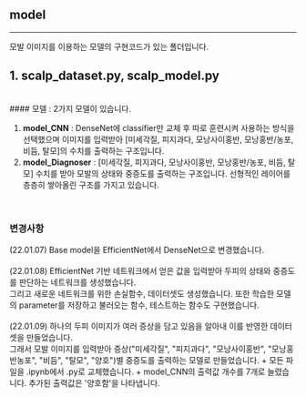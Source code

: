 ## model
---
모발 이미지를 이용하는 모델의 구현코드가 있는 폴더입니다. 

## 1. scalp_dataset.py, scalp_model.py

<br>
#### 모델 : 2가지 모델이 있습니다.

1. **model_CNN** : DenseNet에 classifier만 교체 후 따로 훈련시켜 사용하는 방식을 선택했으며 이미지를 입력받아 [미세각질, 피지과다, 모낭사이홍반, 모낭홍반/농포, 비듬, 탈모]의 수치를 출력하는 구조입니다.
2. **model_Diagnoser** : [미세각질, 피지과다, 모낭사이홍반, 모낭홍반/농포, 비듬, 탈모] 수치를 받아 모발의 상태와 중증도를 출력하는 구조입니다. 선형적인 레이어를 층층히 쌓아올린 구조를 가지고 있습니다. 
<br>

### 변경사항

(22.01.07) Base model을 EfficientNet에서 DenseNet으로 변경했습니다.
<br>
<br>
(22.01.08) EfficientNet 기반 네트워크에서 얻은 값을 입력받아 두피의 상태와 중증도를 판단하는 네트워크를 생성했습니다. <br> 그리고 새로운 네트워크를 위한 손실함수, 데이터셋도 생성했습니다. 또한 학습한 모델의 parameter를 저장하고 불러오는 함수, 테스트하는 함수도 구현했습니다.
<br>
<br>
(22.01.09) 하나의 두피 이미지가 여러 증상을 담고 있음을 알아내 이를 반영한 데이터셋을 만들었습니다. <br> 그래서 모발 이미지를 입력받아 증상("미세각질", "피지과다", "모낭사이홍반", "모낭홍반농포", "비듬", "탈모", "양호")별 중증도를 출력하는 모델로 만들었습니다. + 모든 파일을 .ipynb에서 .py로 교체했습니다. + model_CNN의 출력값 개수를 7개로 늘렸습니다. 추가된 출력값은 '양호함'을 나타냅니다.
